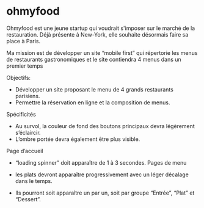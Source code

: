 # ohmyfood
Ohmyfood  est une jeune startup qui voudrait s'imposer sur le marché de la restauration. Déjà présente à New-York, elle souhaite désormais faire sa place à Paris. 

Ma mission est de développer un site “mobile first” qui répertorie les menus de restaurants gastronomiques et le site contiendra 4 menus dans un premier temps


Objectifs:
- Développer un site proposant le menu de 4 grands restaurants parisiens.
- Permettre la réservation en ligne et la composition de menus.

Spécificités

- Au survol, la couleur de fond des boutons principaux devra légèrement s’éclaircir.
- L’ombre portée devra également être plus visible.

Page d’accueil

-  “loading spinner” doit apparaître de 1 à 3 secondes.
Pages de menu

- les plats devront apparaître progressivement avec un léger décalage dans le temps. 
- Ils pourront soit apparaître un par un, soit par groupe “Entrée”, “Plat” et “Dessert”. 

